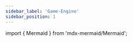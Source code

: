 ```yaml
---
sidebar_label: 'Game-Engine'
sidebar_position: 1
---
```

import { Mermaid } from 'mdx-mermaid/Mermaid';

<Mermaid chart = 'classDiagram
class environment{
gridSize
nonPassableCount
truckAgentCount
goalCount
seed
root : Cell[]
percept: []
goal: []
trucks: []
cells : Cell[]
generateEnvironment()
makeCells()
check_if_open(Cell): bool
populateEnvWithSeed(trucks: int, goals: int, seed: int)
populateEnv(trucks: int, blocks: int, goals: int)
populateEnvPreBuilt()
get_cells_by_type(): []
toString()
truckHere()
}'
/>

<Mermaid chart = 'classDiagram
class Action{
costN 
costS 
costE
costW 
northF 
westF
eastF 
southF 
north 
west 
east 
south 
getCost(action)
}'
/>

<Mermaid chart = 'classDiagram
class Cell{
x
y
direction
truck
cell_type
percepts : Percept
location : Location
found
toString()
setType(cellType)
set_found(bool)
get_found()
}'
/>

<Mermaid chart = 'classDiagram
class Percept{
north
east
south
west
toString()
}'
/>
<Mermaid chart = 'classDiagram
class seed_generator{
generate_truck_locations(trucks: int, width: int, height: int): dict
generate_goal_locations(goals: int, width: int, height: int): dict
generateWhiteNoise(width: int,height: int, seed: int, trucks: int, goals: int): [], Cell[]
}'
/>
<Mermaid chart = 'classDiagram
class TruckAgent{
x
y
direction
percept
movable
toString()
updateLocation(location)
}'
/>



 